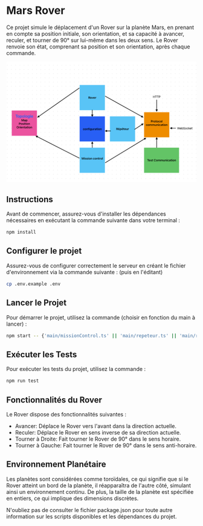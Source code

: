 # Mars Rover

Ce projet simule le déplacement d'un Rover sur la planète Mars, en prenant en compte sa position initiale, son orientation, et sa capacité à avancer, reculer, et tourner de 90° sur lui-même dans les deux sens. Le Rover renvoie son état, comprenant sa position et son orientation, après chaque commande.

<img src="./image.png" title="schema">

## Instructions

Avant de commencer, assurez-vous d'installer les dépendances nécessaires en exécutant la commande suivante dans votre terminal :

```bash
npm install
```

## Configurer le projet

Assurez-vous de configurer correctement le serveur en créant le fichier d'environnement via la commande suivante : (puis en l'éditant)

```bash
cp .env.example .env
```

## Lancer le Projet

Pour démarrer le projet, utilisez la commande (choisir en fonction du main à lancer) :

```bash
npm start -- {'main/missionControl.ts' || 'main/repeteur.ts' || 'main/rover.ts'}
```

## Exécuter les Tests

Pour exécuter les tests du projet, utilisez la commande :

```bash
npm run test
```

## Fonctionnalités du Rover

Le Rover dispose des fonctionnalités suivantes :

- Avancer: Déplace le Rover vers l'avant dans la direction actuelle.
- Reculer: Déplace le Rover en sens inverse de sa direction actuelle.
- Tourner à Droite: Fait tourner le Rover de 90° dans le sens horaire.
- Tourner à Gauche: Fait tourner le Rover de 90° dans le sens anti-horaire.

## Environnement Planétaire

Les planètes sont considérées comme toroïdales, ce qui signifie que si le Rover atteint un bord de la planète, il réapparaîtra de l'autre côté, simulant ainsi un environnement continu. De plus, la taille de la planète est spécifiée en entiers, ce qui implique des dimensions discrètes.

N'oubliez pas de consulter le fichier package.json pour toute autre information sur les scripts disponibles et les dépendances du projet.